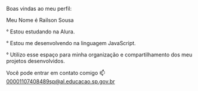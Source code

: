 Boas vindas ao meu perfil:

Meu Nome é Railson Sousa

° Estou estudando na Alura.

° Estou me desenvolvendo na linguagem JavaScript.

° Utilizo esse espaço para minha organização e compartilhamento dos meu projetos desenvolvidos.

Você pode entrar em contato comigo 📫
00001107408489sp@al.educacao.sp.gov.br
